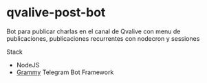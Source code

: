 # qvalive-post-bot

Bot para publicar charlas en el canal de Qvalive con menu de publicaciones, publicaciones recurrentes con nodecron y sessiones

Stack

- NodeJS
- [Grammy](https://grammy.dev/) Telegram Bot Framework
